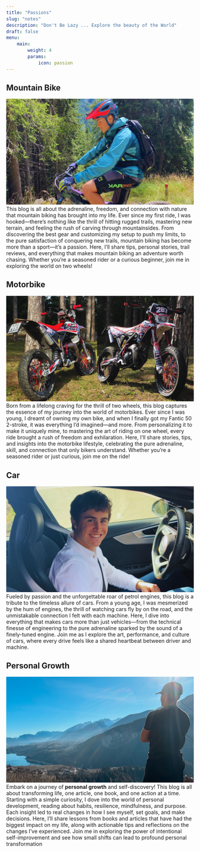 ```yaml
---
title: "Passions"
slug: "notes"
description: "Don't Be Lazy ... Explore the beauty of the World"
draft: false
menu:
    main:
        weight: 4
        params: 
            icon: passion
---
```


## Mountain Bike
![Me exploring the beauty of Rabbi Valley](mountainbike.jpg)
This blog is all about the adrenaline, freedom, and connection with nature that mountain biking has brought into my life. Ever since my first ride, I was hooked—there’s nothing like the thrill of hitting rugged trails, mastering new terrain, and feeling the rush of carving through mountainsides. From discovering the best gear and customizing my setup to push my limits, to the pure satisfaction of conquering new trails, mountain biking has become more than a sport—it’s a passion. Here, I’ll share tips, personal stories, trail reviews, and everything that makes mountain biking an adventure worth chasing. Whether you’re a seasoned rider or a curious beginner, join me in exploring the world on two wheels!

## Motorbike
![My Fantic 50 Motard](fantic.jpg)
Born from a lifelong craving for the thrill of two wheels, this blog captures the essence of my journey into the world of motorbikes. Ever since I was young, I dreamt of owning my own bike, and when I finally got my Fantic 50 2-stroke, it was everything I’d imagined—and more. From personalizing it to make it uniquely mine, to mastering the art of riding on one wheel, every ride brought a rush of freedom and exhilaration. Here, I’ll share stories, tips, and insights into the motorbike lifestyle, celebrating the pure adrenaline, skill, and connection that only bikers understand. Whether you’re a seasoned rider or just curious, join me on the ride!

## Car
![Driving around the Audi](audi.jpg)
Fueled by passion and the unforgettable roar of petrol engines, this blog is a tribute to the timeless allure of cars. From a young age, I was mesmerized by the hum of engines, the thrill of watching cars fly by on the road, and the unmistakable connection I felt with each machine. Here, I dive into everything that makes cars more than just vehicles—from the technical finesse of engineering to the pure adrenaline sparked by the sound of a finely-tuned engine. Join me as I explore the art, performance, and culture of cars, where every drive feels like a shared heartbeat between driver and machine.

## Personal Growth
![as](personalgrowth.jpg)
Embark on a journey of **personal growth** and self-discovery! This blog is all about transforming life, one article, one book, and one action at a time. Starting with a simple curiosity, I dove into the world of personal development, reading about habits, resilience, mindfulness, and purpose. Each insight led to real changes in how I see myself, set goals, and make decisions. Here, I’ll share lessons from books and articles that have had the biggest impact on my life, along with actionable tips and reflections on the changes I’ve experienced. Join me in exploring the power of intentional self-improvement and see how small shifts can lead to profound personal transformation
